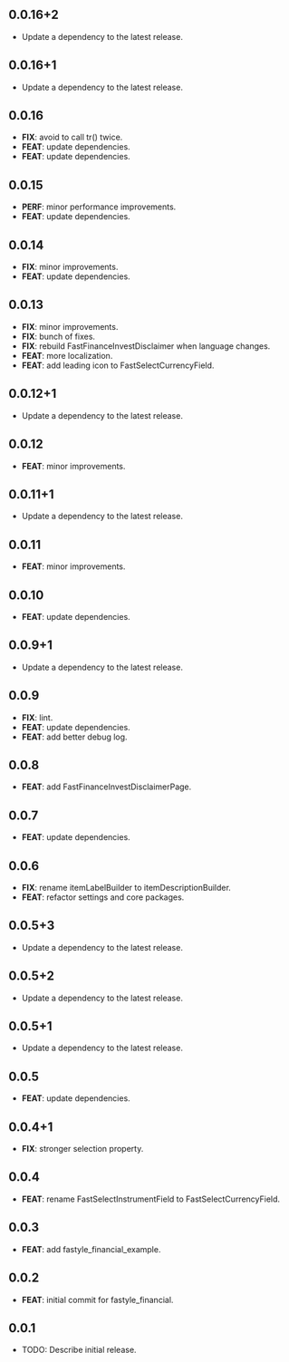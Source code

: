 ## 0.0.16+2

 - Update a dependency to the latest release.

## 0.0.16+1

 - Update a dependency to the latest release.

## 0.0.16

 - **FIX**: avoid to call tr() twice.
 - **FEAT**: update dependencies.
 - **FEAT**: update dependencies.

## 0.0.15

 - **PERF**: minor performance improvements.
 - **FEAT**: update dependencies.

## 0.0.14

 - **FIX**: minor improvements.
 - **FEAT**: update dependencies.

## 0.0.13

 - **FIX**: minor improvements.
 - **FIX**: bunch of fixes.
 - **FIX**: rebuild FastFinanceInvestDisclaimer when language changes.
 - **FEAT**: more localization.
 - **FEAT**: add leading icon to FastSelectCurrencyField.

## 0.0.12+1

 - Update a dependency to the latest release.

## 0.0.12

 - **FEAT**: minor improvements.

## 0.0.11+1

 - Update a dependency to the latest release.

## 0.0.11

 - **FEAT**: minor improvements.

## 0.0.10

 - **FEAT**: update dependencies.

## 0.0.9+1

 - Update a dependency to the latest release.

## 0.0.9

 - **FIX**: lint.
 - **FEAT**: update dependencies.
 - **FEAT**: add better debug log.

## 0.0.8

 - **FEAT**: add FastFinanceInvestDisclaimerPage.

## 0.0.7

 - **FEAT**: update dependencies.

## 0.0.6

 - **FIX**: rename itemLabelBuilder to itemDescriptionBuilder.
 - **FEAT**: refactor settings and core packages.

## 0.0.5+3

 - Update a dependency to the latest release.

## 0.0.5+2

 - Update a dependency to the latest release.

## 0.0.5+1

 - Update a dependency to the latest release.

## 0.0.5

 - **FEAT**: update dependencies.

## 0.0.4+1

 - **FIX**: stronger selection property.

## 0.0.4

 - **FEAT**: rename FastSelectInstrumentField to FastSelectCurrencyField.

## 0.0.3

 - **FEAT**: add fastyle_financial_example.

## 0.0.2

 - **FEAT**: initial commit for fastyle_financial.

## 0.0.1

* TODO: Describe initial release.
